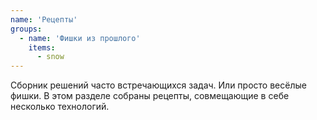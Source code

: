 ```yaml
---
name: 'Рецепты'
groups:
  - name: 'Фишки из прошлого'
    items:
      - snow
---
```


Сборник решений часто встречающихся задач. Или просто весёлые фишки. В этом разделе собраны рецепты, совмещающие в себе несколько технологий.
